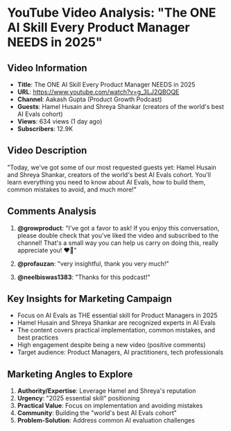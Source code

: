 # YouTube Video Analysis: "The ONE AI Skill Every Product Manager NEEDS in 2025"

## Video Information
- **Title**: The ONE AI Skill Every Product Manager NEEDS in 2025
- **URL**: https://www.youtube.com/watch?v=g_3LJ2QBOQE
- **Channel**: Aakash Gupta (Product Growth Podcast)
- **Guests**: Hamel Husain and Shreya Shankar (creators of the world's best AI Evals cohort)
- **Views**: 634 views (1 day ago)
- **Subscribers**: 12.9K

## Video Description
"Today, we've got some of our most requested guests yet: Hamel Husain and Shreya Shankar, creators of the world's best AI Evals cohort. You'll learn everything you need to know about AI Evals, how to build them, common mistakes to avoid, and much more!"

## Comments Analysis
1. **@growproduct**: "I've got a favor to ask! If you enjoy this conversation, please double check that you've liked the video and subscribed to the channel! That's a small way you can help us carry on doing this, really appreciate you! ❤️🙏"

2. **@profauzan**: "very insightful, thank you very much!"

3. **@neelbiswas1383**: "Thanks for this podcast!"

## Key Insights for Marketing Campaign
- Focus on AI Evals as THE essential skill for Product Managers in 2025
- Hamel Husain and Shreya Shankar are recognized experts in AI Evals
- The content covers practical implementation, common mistakes, and best practices
- High engagement despite being a new video (positive comments)
- Target audience: Product Managers, AI practitioners, tech professionals

## Marketing Angles to Explore
1. **Authority/Expertise**: Leverage Hamel and Shreya's reputation
2. **Urgency**: "2025 essential skill" positioning
3. **Practical Value**: Focus on implementation and avoiding mistakes
4. **Community**: Building the "world's best AI Evals cohort"
5. **Problem-Solution**: Address common AI evaluation challenges

